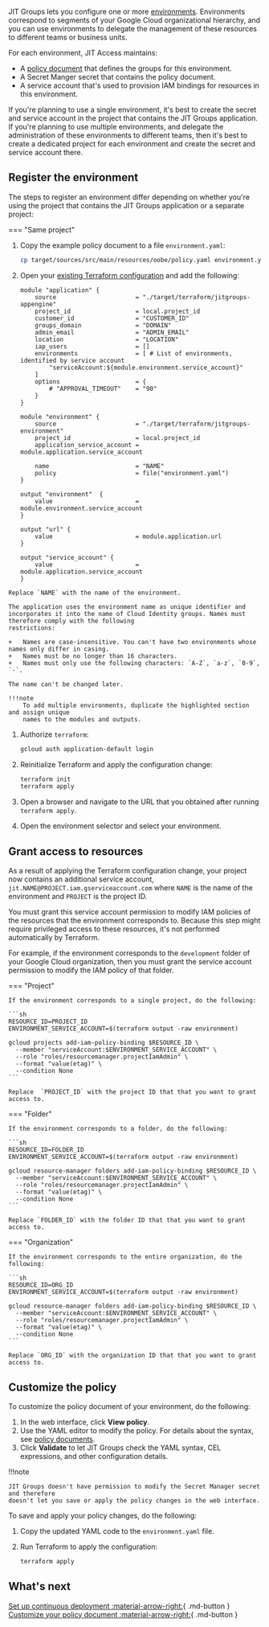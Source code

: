 JIT Groups lets you configure one or more [environments](jitgroups-concepts.md#environment).
Environments correspond to segments of your Google Cloud organizational hierarchy, 
and you can use environments to delegate the management of
these resources to different teams or business units.

For each environment, JIT Access maintains:

+   A [policy document](policy-reference.md) that defines the groups for this environment. 
+   A Secret Manger secret that contains the policy document. 
+   A service account that's used to provision IAM bindings for resources in this environment. 

If you're planning to use a single environment, it's best to create the secret and service account in the
project that contains the JIT Groups application. If you're planning to use multiple environments, and delegate the
administration of these environments to different teams, then it's best to create a dedicated project for each
environment and create the secret and service account there.


## Register the environment

The steps to register an environment differ depending on whether you're using the project that contains the 
JIT Groups application or a separate project:

=== "Same project"

1.  Copy the example policy document to a file `environment.yaml`:

    ```sh
    cp target/sources/src/main/resources/oobe/policy.yaml environment.yaml
    ```

   1.  Open your [existing Terraform configuration](jitgroups-deploy.md) and add the following:

       ```hcl  hl_lines="10 17-28"
       module "application" {
           source                      = "./target/terraform/jitgroups-appengine"
           project_id                  = local.project_id
           customer_id                 = "CUSTOMER_ID"
           groups_domain               = "DOMAIN"
           admin_email                 = "ADMIN_EMAIL"
           location                    = "LOCATION"
           iap_users                   = []
           environments                = [ # List of environments, identified by service account
               "serviceAccount:${module.environment.service_account}"
           ]
           options                     = {
               # "APPROVAL_TIMEOUT"    = "90"
           }
       }

       module "environment" {
           source                      = "./target/terraform/jitgroups-environment"
           project_id                  = local.project_id
           application_service_account = module.application.service_account
    
           name                        = "NAME"
           policy                      = file("environment.yaml")
       }

       output "environment"  {
           value                       = module.environment.service_account
       }

       output "url" {
           value                       = module.application.url
       }

       output "service_account" {
           value                       = module.application.service_account
       }
       ```


    Replace `NAME` with the name of the environment. 

    The application uses the environment name as unique identifier and 
    incorporates it into the name of Cloud Identity groups. Names must therefore comply with the following
    restrictions:
 
    +   Names are case-insensitive. You can't have two environments whose names only differ in casing.
    +   Names must be no longer than 16 characters.
    +   Names must only use the following characters: `A-Z`, `a-z`, `0-9`, `-`.

    The name can't be changed later.

    !!!note
        To add multiple environments, duplicate the highlighted section and assign unique
        names to the modules and outputs.

1.  Authorize `terraform`:

    ```sh
    gcloud auth application-default login
    ```
    
1.  Reinitialize Terraform and apply the configuration change:

    ```sh
    terraform init 
    terraform apply 
    ```

1.  Open a browser and navigate to the URL that you obtained after running `terraform apply`.
1.  Open the environment selector and select your environment.

## Grant access to resources

As a result of applying the Terraform configuration change, your project now contains an additional
service account, `jit.NAME@PROJECT.iam.gserviceaccount.com` where `NAME` is the name of the environment and
`PROJECT` is the project ID.

You must grant this service account permission to modify IAM policies of the resources that the environment
corresponds to. Because this step might require privileged access to these resources, 
it's not performed automatically by Terraform.

For example, if the environment corresponds to the `development` folder of your Google Cloud
organization, then you must grant the service account permission to modify the IAM policy of that folder.

=== "Project"

    If the environment corresponds to a single project, do the following:
    
    ```sh
    RESOURCE_ID=PROJECT_ID
    ENVIRONMENT_SERVICE_ACCOUNT=$(terraform output -raw environment)
    
    gcloud projects add-iam-policy-binding $RESOURCE_ID \
      --member "serviceAccount:$ENVIRONMENT_SERVICE_ACCOUNT" \
      --role "roles/resourcemanager.projectIamAdmin" \
      --format "value(etag)" \
      --condition None
    ```
    
    Replace  `PROJECT_ID` with the project ID that that you want to grant access to.

=== "Folder"

    If the environment corresponds to a folder, do the following:
    
    ```sh
    RESOURCE_ID=FOLDER_ID
    ENVIRONMENT_SERVICE_ACCOUNT=$(terraform output -raw environment)
    
    gcloud resource-manager folders add-iam-policy-binding $RESOURCE_ID \
      --member "serviceAccount:$ENVIRONMENT_SERVICE_ACCOUNT" \
      --role "roles/resourcemanager.projectIamAdmin" \
      --format "value(etag)" \
      --condition None
    ```
    
    Replace `FOLDER_ID` with the folder ID that that you want to grant access to.

=== "Organization"

    If the environment corresponds to the entire organization, do the following:
    
    ```sh
    RESOURCE_ID=ORG_ID
    ENVIRONMENT_SERVICE_ACCOUNT=$(terraform output -raw environment)
    
    gcloud resource-manager folders add-iam-policy-binding $RESOURCE_ID \
      --member "serviceAccount:$ENVIRONMENT_SERVICE_ACCOUNT" \
      --role "roles/resourcemanager.projectIamAdmin" \
      --format "value(etag)" \
      --condition None
    ```
    
    Replace `ORG_ID` with the organization ID that that you want to grant access to.

## Customize the policy

To customize the policy document of your environment, do the following:

1.  In the web interface, click **View policy**.
1.  Use the YAML editor to modify the policy. For details about the syntax, see [policy documents](policy-reference.md).
1.  Click **Validate** to let JIT Groups check the YAML syntax, CEL expressions, and other configuration details.

!!!note

    JIT Groups doesn't have permission to modify the Secret Manager secret and therefore
    doesn't let you save or apply the policy changes in the web interface.

To save and apply your policy changes, do the following:

1.  Copy the updated YAML code to the `environment.yaml` file.

1.  Run Terraform to apply the configuration:

    ```sh
    terraform apply 
    ```

## What's next

[Set up continuous deployment :material-arrow-right:](jitgroups-continuous-deployment.md){ .md-button }
[Customize your policy document :material-arrow-right:](policy-reference.md){ .md-button }


